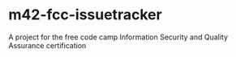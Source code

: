 # m42-fcc-issuetracker
A project for the free code camp Information Security and Quality Assurance certification
